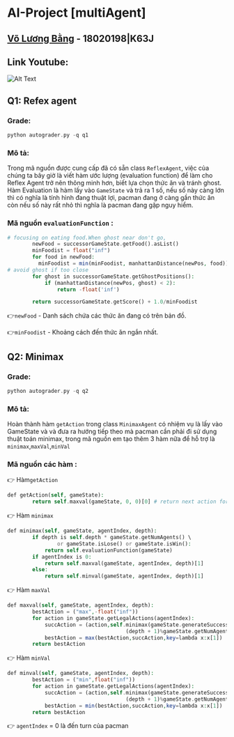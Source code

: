 # AI-Project [multiAgent]
## [Võ Lương Bằng](https://github.com/dawndie) - 18020198|K63J
## Link Youtube:

![Alt Text](https://media.giphy.com/media/11UyDwkBKvmybe/giphy.gif)

## Q1: Refex agent
### Grade:
```php
python autograder.py -q q1
```
### Mô tả: 
Trong mã nguồn được cung cấp đã có sẵn class `ReflexAgent`, việc của chúng ta bây giờ là viết hàm ước lượng (evaluation function) để làm cho Reflex Agent trở nên thông minh hơn, biết lựa chọn thức ăn và tránh ghost. Hàm Evaluation là hàm lấy vào `GameState` và trả ra 1 số, nếu số này càng lớn thì có nghĩa là tính hình đang thuật lợi, pacman đang ở càng gần thức ăn còn nếu số này rất nhỏ thì nghĩa là pacman đang gặp nguy hiểm.

### Mã nguồn `evaluationFunction` :
```php
# focusing on eating food.When ghost near don't go,
        newFood = successorGameState.getFood().asList()
        minFoodist = float("inf")
        for food in newFood:
          minFoodist = min(minFoodist, manhattanDistance(newPos, food))
# avoid ghost if too close
        for ghost in successorGameState.getGhostPositions():
            if (manhattanDistance(newPos, ghost) < 2): 
                return -float('inf')

        return successorGameState.getScore() + 1.0/minFoodist
```
👉`newFood` - Danh sách chứa các thức ăn đang có trên bản đồ.

👉`minFoodist` - Khoảng cách đến thức ăn ngắn nhất.

## Q2: Minimax
### Grade:
```php
python autograder.py -q q2
```
### Mô tả: 
Hoàn thành hàm `getAction` trong class `MinimaxAgent` có nhiệm vụ là lấy vào GameState và và đưa ra hướng tiếp theo mà pacman cần phải đi sử dụng thuật toán minimax, trong mã nguồn em tạo thêm 3 hàm nữa để hỗ trợ là `minimax`,`maxVal`,`minVal`
### Mã nguồn các hàm :
👉 Hàm`getAction`
```php
def getAction(self, gameState):
        return self.maxval(gameState, 0, 0)[0] # return next action for pacman
```
👉 Hàm `minimax`
```php
def minimax(self, gameState, agentIndex, depth):
        if depth is self.depth * gameState.getNumAgents() \
                or gameState.isLose() or gameState.isWin():
            return self.evaluationFunction(gameState) 
        if agentIndex is 0:
            return self.maxval(gameState, agentIndex, depth)[1] 
        else:
            return self.minval(gameState, agentIndex, depth)[1]
```

👉 Hàm `maxVal`
```php
def maxval(self, gameState, agentIndex, depth):
        bestAction = ("max",-float("inf"))
        for action in gameState.getLegalActions(agentIndex):
            succAction = (action,self.minimax(gameState.generateSuccessor(agentIndex,action),
                                      (depth + 1)%gameState.getNumAgents(),depth+1))
            bestAction = max(bestAction,succAction,key=lambda x:x[1])
        return bestAction
```
👉 Hàm `minVal`
```php
def minval(self, gameState, agentIndex, depth):
        bestAction = ("min",float("inf"))
        for action in gameState.getLegalActions(agentIndex):
            succAction = (action,self.minimax(gameState.generateSuccessor(agentIndex,action),
                                      (depth + 1)%gameState.getNumAgents(),depth+1))
            bestAction = min(bestAction,succAction,key=lambda x:x[1])
        return bestAction
```
👉 `agentIndex` = 0 là đến turn của pacman






